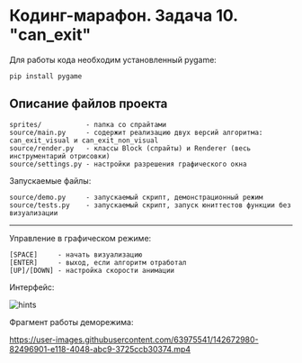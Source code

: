 # Кодинг-марафон. Задача 10. "can_exit"

Для работы кода необходим установленный pygame:
```
pip install pygame
```

## Описание файлов проекта
```
sprites/           - папка со спрайтами
source/main.py     - содержит реализацию двух версий алгоритма: can_exit_visual и can_exit_non_visual
source/render.py   - классы Block (спрайты) и Renderer (весь инструментарий отрисовки)
source/settings.py - настройки разрешения графического окна
```

Запускаемые файлы:
```
source/demo.py     - запускаемый скрипт, демонстрационный режим
source/tests.py    - запускаемый скрипт, запуск юниттестов функции без визуализации
```
---
Управление в графическом режиме:

```
[SPACE]     - начать визуализацию
[ENTER]     - выход, если алгоритм отработал
[UP]/[DOWN] - настройка скорости анимации
```

Интерфейс:

![hints](https://user-images.githubusercontent.com/63975541/142674336-3607b88c-1d29-412e-b5e3-82f8989cf68d.jpg)

Фрагмент работы деморежима:

https://user-images.githubusercontent.com/63975541/142672980-82496901-e118-4048-abc9-3725ccb30374.mp4

